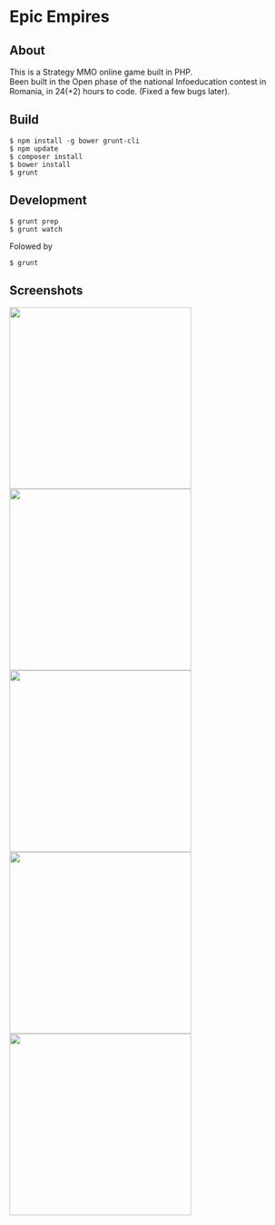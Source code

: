 # Epic Empires
## About
This is a Strategy MMO online game built in PHP. <br>
Been built in the Open phase of the national Infoeducation contest in Romania, in 24(+2) hours to code. (Fixed a few bugs later).
## Build
```
$ npm install -g bower grunt-cli
$ npm update
$ composer install
$ bower install
$ grunt
```

## Development
```
$ grunt prep
$ grunt watch
```
Folowed by
```
$ grunt
```


## Screenshots

<a href="http://i.imgur.com/gWlU5UL.png" target="_blank"><img src="http://i.imgur.com/gWlU5UL.png" height="320"></a>
<a href="http://i.imgur.com/P2YfPS5.png" target="_blank"><img src="http://i.imgur.com/P2YfPS5.png" height="320"></a>
<a href="http://i.imgur.com/C5MKiJv.png" target="_blank"><img src="http://i.imgur.com/C5MKiJv.png" height="320"></a>
<a href="http://i.imgur.com/6pwpj8q.png" target="_blank"><img src="http://i.imgur.com/6pwpj8q.png" height="320"></a>
<a href="http://i.imgur.com/TvxZIm5.png" target="_blank"><img src="http://i.imgur.com/TvxZIm5.png" height="320"></a>
